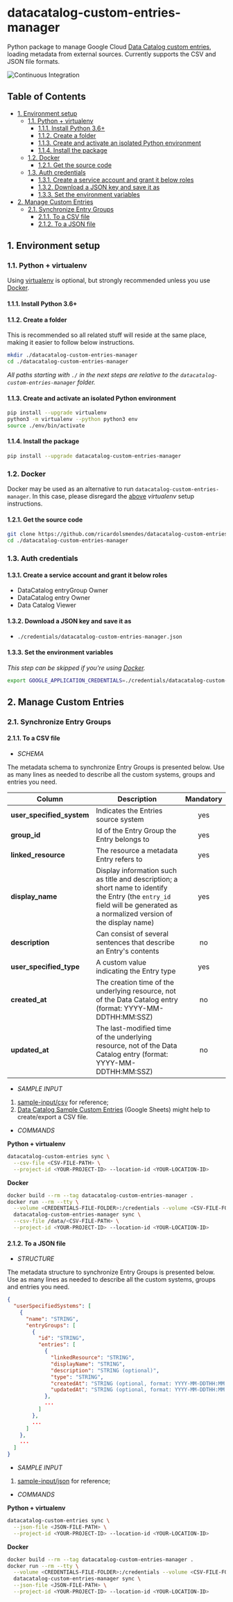 # datacatalog-custom-entries-manager

Python package to manage Google Cloud [Data Catalog custom entries][1], loading metadata from
external sources. Currently supports the CSV and JSON file formats.

![Continuous Integration][2]

## Table of Contents

<!-- toc -->

- [1. Environment setup](#1-environment-setup)
  * [1.1. Python + virtualenv](#11-python--virtualenv)
    + [1.1.1. Install Python 3.6+](#111-install-python-36)
    + [1.1.2. Create a folder](#112-create-a-folder)
    + [1.1.3. Create and activate an isolated Python environment](#113-create-and-activate-an-isolated-python-environment)
    + [1.1.4. Install the package](#114-install-the-package)
  * [1.2. Docker](#12-docker)
    + [1.2.1. Get the source code](#121-get-the-source-code)
  * [1.3. Auth credentials](#13-auth-credentials)
    + [1.3.1. Create a service account and grant it below roles](#131-create-a-service-account-and-grant-it-below-roles)
    + [1.3.2. Download a JSON key and save it as](#132-download-a-json-key-and-save-it-as)
    + [1.3.3. Set the environment variables](#133-set-the-environment-variables)
- [2. Manage Custom Entries](#2-manage-custom-entries)
  * [2.1. Synchronize Entry Groups](#21-synchronize-entry-groups)
    + [2.1.1. To a CSV file](#211-to-a-csv-file)
    + [2.1.2. To a JSON file](#212-to-a-json-file)

<!-- tocstop -->

## 1. Environment setup

### 1.1. Python + virtualenv

Using [virtualenv][3] is optional, but strongly recommended unless you use [Docker](#12-docker).

#### 1.1.1. Install Python 3.6+

#### 1.1.2. Create a folder

This is recommended so all related stuff will reside at the same place, making it easier to follow
below instructions.

```bash
mkdir ./datacatalog-custom-entries-manager
cd ./datacatalog-custom-entries-manager
```

_All paths starting with `./` in the next steps are relative to the
`datacatalog-custom-entries-manager` folder._

#### 1.1.3. Create and activate an isolated Python environment

```bash
pip install --upgrade virtualenv
python3 -m virtualenv --python python3 env
source ./env/bin/activate
```

#### 1.1.4. Install the package

```bash
pip install --upgrade datacatalog-custom-entries-manager
```

### 1.2. Docker

Docker may be used as an alternative to run `datacatalog-custom-entries-manager`. In this case,
please disregard the [above](#11-python--virtualenv) _virtualenv_ setup instructions.

#### 1.2.1. Get the source code

```bash
git clone https://github.com/ricardolsmendes/datacatalog-custom-entries-manager
cd ./datacatalog-custom-entries-manager
```

### 1.3. Auth credentials

#### 1.3.1. Create a service account and grant it below roles

- DataCatalog entryGroup Owner
- DataCatalog entry Owner
- Data Catalog Viewer

#### 1.3.2. Download a JSON key and save it as

- `./credentials/datacatalog-custom-entries-manager.json`

#### 1.3.3. Set the environment variables

_This step can be skipped if you're using [Docker](#12-docker)._

```bash
export GOOGLE_APPLICATION_CREDENTIALS=./credentials/datacatalog-custom-entries-manager.json
```

## 2. Manage Custom Entries

### 2.1. Synchronize Entry Groups

#### 2.1.1. To a CSV file

- _SCHEMA_

The metadata schema to synchronize Entry Groups is presented below. Use as many lines as needed to
describe all the custom systems, groups and entries you need.

| Column                    | Description                                                                                                                                                                | Mandatory |
| ------------------------- | -------------------------------------------------------------------------------------------------------------------------------------------------------------------------- | :-------: |
| **user_specified_system** | Indicates the Entries source system                                                                                                                                        |    yes    |
| **group_id**              | Id of the Entry Group the Entry belongs to                                                                                                                                 |    yes    |
| **linked_resource**       | The resource a metadata Entry refers to                                                                                                                                    |    yes    |
| **display_name**          | Display information such as title and description; a short name to identify the Entry (the `entry_id` field will be generated as a normalized version of the display name) |    yes    |
| **description**           | Can consist of several sentences that describe an Entry's contents                                                                                                         |    no     |
| **user_specified_type**   | A custom value indicating the Entry type                                                                                                                                   |    yes    |
| **created_at**            | The creation time of the underlying resource, not of the Data Catalog entry (format: YYYY-MM-DDTHH:MM:SSZ)                                                                 |    no     |
| **updated_at**            | The last-modified time of the underlying resource, not of the Data Catalog entry (format: YYYY-MM-DDTHH:MM:SSZ)                                                            |    no     |

- _SAMPLE INPUT_

1. [sample-input/csv][4] for reference;
1. [Data Catalog Sample Custom Entries][5] (Google Sheets) might help to create/export a CSV file.

- _COMMANDS_

**Python + virtualenv**

```bash
datacatalog-custom-entries sync \
  --csv-file <CSV-FILE-PATH> \
  --project-id <YOUR-PROJECT-ID> --location-id <YOUR-LOCATION-ID>
```

**Docker**

```bash
docker build --rm --tag datacatalog-custom-entries-manager .
docker run --rm --tty \
  --volume <CREDENTIALS-FILE-FOLDER>:/credentials --volume <CSV-FILE-FOLDER>:/data \
  datacatalog-custom-entries-manager sync \
  --csv-file /data/<CSV-FILE-PATH> \
  --project-id <YOUR-PROJECT-ID> --location-id <YOUR-LOCATION-ID>
```

#### 2.1.2. To a JSON file

- _STRUCTURE_

The metadata structure to synchronize Entry Groups is presented below. Use as many lines as needed
to describe all the custom systems, groups and entries you need.

```json
{
  "userSpecifiedSystems": [
    {
      "name": "STRING",
      "entryGroups": [
        {
          "id": "STRING",
          "entries": [
            {
              "linkedResource": "STRING",
              "displayName": "STRING",
              "description": "STRING (optional)",
              "type": "STRING",
              "createdAt": "STRING (optional, format: YYYY-MM-DDTHH:MM:SSZ)",
              "updatedAt": "STRING (optional, format: YYYY-MM-DDTHH:MM:SSZ)"
            },
            ...
          ]
        },
        ...
      ]
    },
    ...
  ]
}
```

- _SAMPLE INPUT_

1. [sample-input/json][6] for reference;

- _COMMANDS_

**Python + virtualenv**

```bash
datacatalog-custom-entries sync \
  --json-file <JSON-FILE-PATH> \
  --project-id <YOUR-PROJECT-ID> --location-id <YOUR-LOCATION-ID>
```

**Docker**

```bash
docker build --rm --tag datacatalog-custom-entries-manager .
docker run --rm --tty \
  --volume <CREDENTIALS-FILE-FOLDER>:/credentials --volume <CSV-FILE-FOLDER>:/data \
  datacatalog-custom-entries-manager sync \
  --json-file <JSON-FILE-PATH> \
  --project-id <YOUR-PROJECT-ID> --location-id <YOUR-LOCATION-ID>
```

[1]: https://cloud.google.com/data-catalog/docs/how-to/custom-entries
[2]: https://github.com/ricardolsmendes/datacatalog-custom-entries-manager/workflows/Continuous%20Integration/badge.svg
[3]: https://virtualenv.pypa.io/en/latest/
[4]: https://github.com/ricardolsmendes/datacatalog-custom-entries-manager/tree/master/sample-input/csv
[5]: https://docs.google.com/spreadsheets/d/1F_6M1BA9qlcGZf_ZyC3cUAePUjMXInZWbUOSGow5Gfc
[6]: https://github.com/ricardolsmendes/datacatalog-custom-entries-manager/tree/master/sample-input/json
